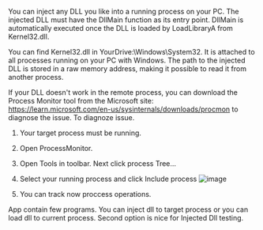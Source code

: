 You can inject any DLL you like into a running process on your PC. The injected DLL must have the DllMain function as its entry point. DllMain is automatically executed once the DLL is loaded by LoadLibraryA from Kernel32.dll.

You can find Kernel32.dll in YourDrive:\Windows\System32. It is attached to all processes running on your PC with Windows. The path to the injected DLL is stored in a raw memory address, making it possible to read it from another process.

If your DLL doesn't work in the remote process, you can download the Process Monitor tool from the Microsoft site: https://learn.microsoft.com/en-us/sysinternals/downloads/procmon to diagnose the issue.
To diagnoze issue. 
1. Your target process must be running.
2. Open ProcessMonitor.
3. Open Tools in toolbar. Next click process Tree...
4. Select your running process and click Include process
![image](https://github.com/user-attachments/assets/cf4b1fa1-9348-4945-8de5-9f52fd7b03c1)

5. You can track now proccess operations.

App contain few programs. You can inject dll to target process or you can load dll to current process. Second option is nice for Injected Dll testing.
